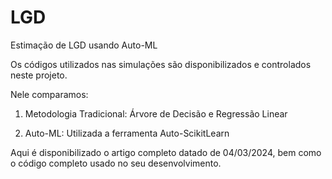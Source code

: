 # LGD
Estimação de LGD usando Auto-ML

Os códigos utilizados nas simulações são disponibilizados e controlados neste projeto.

Nele comparamos:

1) Metodologia Tradicional: Árvore de Decisão e Regressão Linear

2) Auto-ML: Utilizada a ferramenta Auto-ScikitLearn

Aqui é disponibilizado o artigo completo datado de 04/03/2024, bem como o código completo usado no seu desenvolvimento. 


